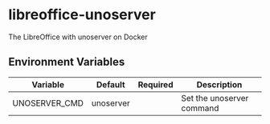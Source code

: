 # libreoffice-unoserver

The LibreOffice with unoserver on Docker

## Environment Variables

| Variable      | Default   | Required | Description               |
| ------------- | --------- | -------- | ------------------------- |
| UNOSERVER_CMD | unoserver |          | Set the unoserver command |
